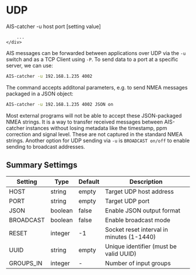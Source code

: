 # UDP 

<div class="command-container">
      <div class="command-syntax">
        <span class="cmd-name">AIS-catcher</span>
        <span class="cmd-flag">-u</span>
        <span class="cmd-value">host</span>
        <span class="cmd-value">port</span>
        [<span class="cmd-setting">setting</span> <span class="cmd-value">value</span>]

        ...
    </div>
</div>


AIS messages can be forwarded between applications over UDP via the `-u` switch and as a TCP Client using `-P`. To send data to a port at a specific server, we can use:
```bash
AIS-catcher -u 192.168.1.235 4002
```
The command accepts additonal parameters, e.g. to send NMEA messages packaged in a JSON object:
```bash
AIS-catcher -u 192.168.1.235 4002 JSON on
```
Most external programs will not be able to accept these JSON-packaged NMEA strings. It is a way to transfer received messages between AIS-catcher instances without losing metadata like the timestamp, ppm correction and signal level. These are not captured in the standard NMEA strings. 
Another option for UDP sending via `-u` is `BROADCAST on/off` to enable sending to broadcast addresses.


## Summary Settimgs

| Setting | Type | Default | Description |
|---------|------|---------|-------------|
| HOST | string | empty | Target UDP host address |
| PORT | string | empty | Target UDP port |
| JSON | boolean | false | Enable JSON output format |
| BROADCAST | boolean | false | Enable broadcast mode |
| RESET | integer | -1 | Socket reset interval in minutes (1-1440) |
| UUID | string | empty | Unique identifier (must be valid UUID) |
| GROUPS_IN | integer | - | Number of input groups |
